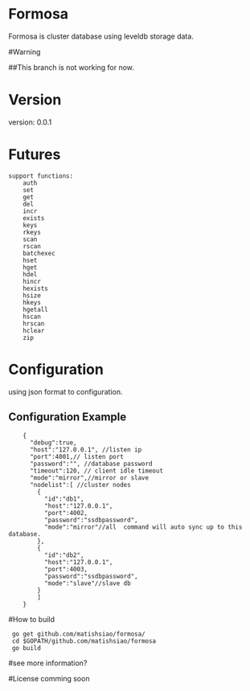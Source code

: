 # Formosa

Formosa is cluster database using leveldb storage data.

#Warning

##This branch is not working for now.

# Version

version: 0.0.1

# Futures
	support functions:
		auth 
		set
		get
		del
		incr
		exists
		keys
		rkeys
		scan
		rscan
		batchexec
		hset
		hget
		hdel
		hincr
		hexists
		hsize
		hkeys
		hgetall
		hscan
		hrscan
		hclear
		zip 
	

# Configuration

using json format to configuration.

## Configuration Example

```
	{
	  "debug":true,
	  "host":"127.0.0.1", //listen ip
	  "port":4001,// listen port
	  "password":"", //database password
	  "timeout":120, // client idle timeout
	  "mode":"mirror",//mirror or slave
	  "nodelist":[ //cluster nodes
	    {
	      "id":"db1",
	      "host":"127.0.0.1",
	      "port":4002,
	      "password":"ssdbpassword",
	      "mode":"mirror"//all  command will auto sync up to this database.
	    },
	    {
	      "id":"db2",
	      "host":"127.0.0.1",
	      "port":4003,
	      "password":"ssdbpassword",
	      "mode":"slave"//slave db
	    }
	    ]
	}
```
#How to build

```
 go get github.com/matishsiao/formosa/
 cd $GOPATH/github.com/matishsiao/formosa
 go build
```

#see more information?
 
#License
comming soon

